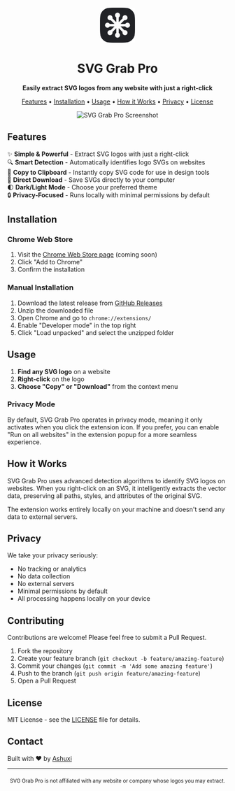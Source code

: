 <p align="center">
  <img src="images/dark/icon128.png" alt="SVG Grab Pro Logo" width="80" height="80">
</p>

<h1 align="center">SVG Grab Pro</h1>

<p align="center">
  <strong>Easily extract SVG logos from any website with just a right-click</strong>
</p>

<p align="center">
  <a href="#features">Features</a> •
  <a href="#installation">Installation</a> •
  <a href="#usage">Usage</a> •
  <a href="#how-it-works">How it Works</a> •
  <a href="#privacy">Privacy</a> •
  <a href="#license">License</a>
</p>

<p align="center">
  <img src="https://camo.githubusercontent.com/6763601a2819682ca26903c249ac2a63384820a914914de232bd6a390dbcad46/68747470733a2f2f3178316a7774623062782e7566732e73682f662f5639344a41566d47634935504645373463495a4e7172616963485168343067707a46546f364f426256386c5078326d37" alt="SVG Grab Pro Screenshot" width="400">
</p>

## Features

✨ **Simple & Powerful** - Extract SVG logos with just a right-click  
🔍 **Smart Detection** - Automatically identifies logo SVGs on websites  
🎨 **Copy to Clipboard** - Instantly copy SVG code for use in design tools  
💾 **Direct Download** - Save SVGs directly to your computer  
🌓 **Dark/Light Mode** - Choose your preferred theme  
🔒 **Privacy-Focused** - Runs locally with minimal permissions by default

## Installation

### Chrome Web Store
1. Visit the [Chrome Web Store page](https://chromewebstore.google.com/detail/dcojkoaanbhlnealhdcdjbcoaokkngch?utm_source=item-share-cb) (coming soon)
2. Click "Add to Chrome"
3. Confirm the installation

### Manual Installation
1. Download the latest release from [GitHub Releases](https://github.com/yourusername/svg-grab-pro/releases)
2. Unzip the downloaded file
3. Open Chrome and go to `chrome://extensions/`
4. Enable "Developer mode" in the top right
5. Click "Load unpacked" and select the unzipped folder

## Usage

1. **Find any SVG logo** on a website
2. **Right-click** on the logo
3. **Choose "Copy" or "Download"** from the context menu

### Privacy Mode

By default, SVG Grab Pro operates in privacy mode, meaning it only activates when you click the extension icon. If you prefer, you can enable "Run on all websites" in the extension popup for a more seamless experience.

## How it Works

SVG Grab Pro uses advanced detection algorithms to identify SVG logos on websites. When you right-click on an SVG, it intelligently extracts the vector data, preserving all paths, styles, and attributes of the original SVG.

The extension works entirely locally on your machine and doesn't send any data to external servers.

## Privacy

We take your privacy seriously:

- No tracking or analytics
- No data collection
- No external servers
- Minimal permissions by default
- All processing happens locally on your device

## Contributing

Contributions are welcome! Please feel free to submit a Pull Request.

1. Fork the repository
2. Create your feature branch (`git checkout -b feature/amazing-feature`)
3. Commit your changes (`git commit -m 'Add some amazing feature'`)
4. Push to the branch (`git push origin feature/amazing-feature`)
5. Open a Pull Request

## License

MIT License - see the [LICENSE](LICENSE) file for details.

## Contact

Built with ♥ by [Ashuxi](https://x.com/Ash_uxi)

---

<p align="center">
  <sub>SVG Grab Pro is not affiliated with any website or company whose logos you may extract.</sub>
</p>
